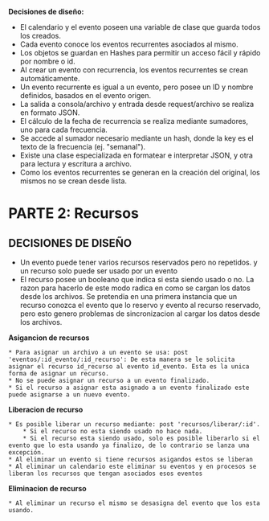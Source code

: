 __Decisiones de diseño:__

* El calendario y el evento poseen una variable de clase que guarda todos los creados.
* Cada evento conoce los eventos recurrentes asociados al mismo.
* Los objetos se guardan en Hashes para permitir un acceso fácil y rápido por nombre o id.
* Al crear un evento con recurrencia, los eventos recurrentes se crean automáticamente.
* Un evento recurrente es igual a un evento, pero posee un ID y nombre definidos, basados en el evento origen. 
* La salida a consola/archivo y entrada desde request/archivo se realiza en formato JSON.
* El cálculo de la fecha de recurrencia se realiza mediante sumadores, uno para cada frecuencia.
* Se accede al sumador necesario mediante un hash, donde la key es el texto de la frecuencia (ej. "semanal").
* Existe una clase especializada en formatear e interpretar JSON, y otra para lectura y escritura a archivo.
* Como los eventos recurrentes se generan en la creación del original, los mismos no se crean desde lista.

<h1>PARTE 2: Recursos</h1>

<h2>DECISIONES DE DISEÑO </h2>

* Un evento puede tener varios recursos reservados pero no repetidos. y un recurso solo puede ser usado por un evento
* El recurso posee un booleano que indica si esta siendo usado o no. La razon para hacerlo de este modo radica en como se cargan los datos desde los archivos. Se pretendia en una primera instancia que un recurso conozca el evento que lo reservo y evento al recurso reservado, pero esto genero problemas de sincronizacion al cargar los datos desde los archivos.

**Asigancion de recursos**

	* Para asignar un archivo a un evento se usa: post 'eventos/:id_evento/:id_recurso': De esta manera se le solicita asignar el recurso id_recurso al evento id_evento. Esta es la unica forma de asignar un recurso.
	* No se puede asignar un recurso a un evento finalizado.
	* Si el recurso a asignar esta asignado a un evento finalizado este puede asignarse a un nuevo evento.

**Liberacion de recurso**
	
	* Es posible liberar un recurso mediante: post 'recursos/liberar/:id'. 
		* Si el recurso no esta siendo usado no hace nada. 
		* Si el recurso esta siendo usado, solo es posible liberarlo si el evento que lo esta usando ya finalizo, de lo contrario se lanza una excepción. 
	* Al eliminar un evento si tiene recursos asigandos estos se liberan
	* Al eliminar un calendario este eliminar su eventos y en procesos se liberan los recursos que tengan asociados esos eventos

**Eliminacion de recurso**

	* Al eliminar un recurso el mismo se desasigna del evento que los esta usando.




 